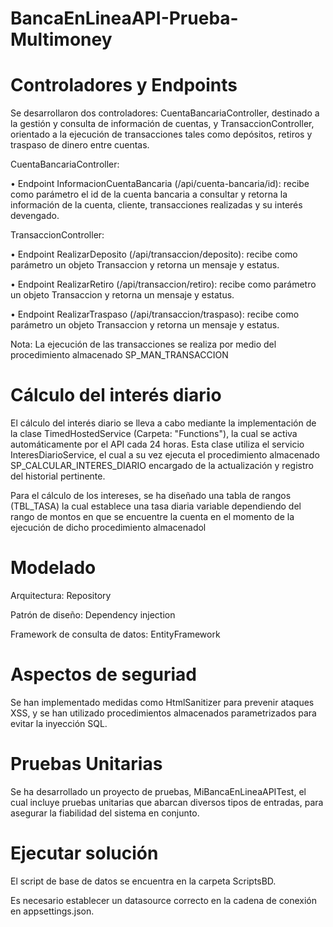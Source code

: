 # BancaEnLineaAPI-Prueba-Multimoney

# Controladores y Endpoints

Se desarrollaron dos controladores: CuentaBancariaController, destinado a la gestión y consulta de información de cuentas, y TransaccionController, orientado a la ejecución de transacciones tales como depósitos, retiros y traspaso de dinero entre cuentas.

CuentaBancariaController:

•	Endpoint InformacionCuentaBancaria (/api/cuenta-bancaria/id): recibe como parámetro el id de la cuenta bancaria a consultar y retorna la información de la cuenta, cliente, transacciones realizadas y su interés devengado.

TransaccionController:

•	Endpoint RealizarDeposito (/api/transaccion/deposito): recibe como parámetro un objeto Transaccion y retorna un mensaje y estatus.

•	Endpoint RealizarRetiro (/api/transaccion/retiro): recibe como parámetro un objeto Transaccion y retorna un mensaje y estatus.

•	Endpoint RealizarTraspaso (/api/transaccion/traspaso): recibe como parámetro un objeto Transaccion y retorna un mensaje y estatus.

Nota: La ejecución de las transacciones se realiza por medio del procedimiento almacenado SP_MAN_TRANSACCION

# Cálculo del interés diario

El cálculo del interés diario se lleva a cabo mediante la implementación de la clase TimedHostedService (Carpeta: "Functions"), la cual se activa automáticamente por el API cada 24 horas. Esta clase utiliza el servicio InteresDiarioService, el cual a su vez ejecuta el procedimiento almacenado SP_CALCULAR_INTERES_DIARIO encargado de la actualización y registro del historial pertinente.

Para el cálculo de los intereses, se ha diseñado una tabla de rangos (TBL_TASA) la cual establece una tasa diaria variable dependiendo del rango de montos en que se encuentre la cuenta en el momento de la ejecución de dicho procedimiento almacenadol

# Modelado

Arquitectura: Repository

Patrón de diseño: Dependency injection

Framework de consulta de datos: EntityFramework

# Aspectos de seguriad

Se han implementado medidas como HtmlSanitizer para prevenir ataques XSS, y se han utilizado procedimientos almacenados parametrizados para evitar la inyección SQL.

# Pruebas Unitarias

Se ha desarrollado un proyecto de pruebas, MiBancaEnLineaAPITest, el cual incluye pruebas unitarias que abarcan diversos tipos de entradas, para asegurar la fiabilidad del sistema en conjunto.

# Ejecutar solución

El script de base de datos se encuentra en la carpeta ScriptsBD.

Es necesario establecer un datasource correcto en la cadena de conexión en appsettings.json.
